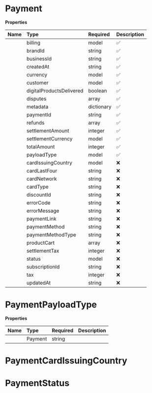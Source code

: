 # Payment



**Properties**

| Name | Type | Required | Description |
| :-------- | :----------| :----------| :----------|
    | billing | model | ✅ |  |
    | brandId | string | ✅ | brand id this payment belongs to |
    | businessId | string | ✅ | Identifier of the business associated with the payment |
    | createdAt | string | ✅ | Timestamp when the payment was created |
    | currency | model | ✅ |  |
    | customer | model | ✅ |  |
    | digitalProductsDelivered | boolean | ✅ | brand id this payment belongs to |
    | disputes | array | ✅ | List of disputes associated with this payment |
    | metadata | dictionary | ✅ |  |
    | paymentId | string | ✅ | Unique identifier for the payment |
    | refunds | array | ✅ | List of refunds issued for this payment |
    | settlementAmount | integer | ✅ | The amount that will be credited to your Dodo balance after currency conversion and processing. Especially relevant for adaptive pricing where the customer's payment currency differs from your settlement currency. |
    | settlementCurrency | model | ✅ |  |
    | totalAmount | integer | ✅ | Total amount charged to the customer including tax, in smallest currency unit (e.g. cents) |
    | payloadType | model | ✅ |  |
    | cardIssuingCountry | model | ❌ |  |
    | cardLastFour | string | ❌ | The last four digits of the card |
    | cardNetwork | string | ❌ | Card network like VISA, MASTERCARD etc. |
    | cardType | string | ❌ | The type of card DEBIT or CREDIT |
    | discountId | string | ❌ | The discount id if discount is applied |
    | errorCode | string | ❌ | An error code if the payment failed |
    | errorMessage | string | ❌ | An error message if the payment failed |
    | paymentLink | string | ❌ | Checkout URL |
    | paymentMethod | string | ❌ | Payment method used by customer (e.g. "card", "bank_transfer") |
    | paymentMethodType | string | ❌ | Specific type of payment method (e.g. "visa", "mastercard") |
    | productCart | array | ❌ | List of products purchased in a one-time payment |
    | settlementTax | integer | ❌ | This represents the portion of settlement_amount that corresponds to taxes collected. Especially relevant for adaptive pricing where the tax component must be tracked separately in your Dodo balance. |
    | status | model | ❌ |  |
    | subscriptionId | string | ❌ | Identifier of the subscription if payment is part of a subscription |
    | tax | integer | ❌ | Amount of tax collected in smallest currency unit (e.g. cents) |
    | updatedAt | string | ❌ | Timestamp when the payment was last updated |

# PaymentPayloadType



**Properties**

| Name | Type | Required | Description |
| :-------- | :----------| :----------| :----------|
    | Payment | string |  | Payment |


# PaymentCardIssuingCountry





# PaymentStatus








<!-- This file was generated by liblab | https://liblab.com/ -->